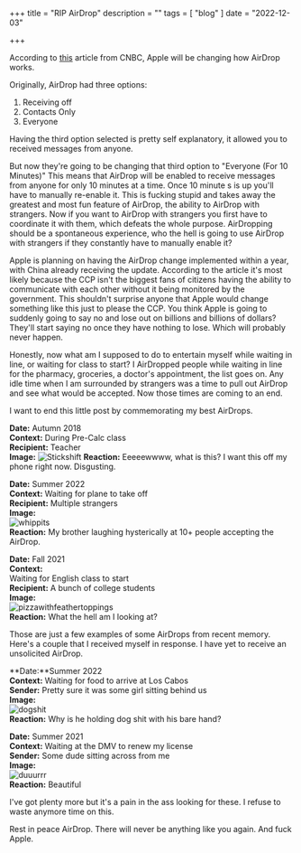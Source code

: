 +++
title = "RIP AirDrop"
description = ""
tags = [
    "blog"
]
date = "2022-12-03"

+++

According to [this](https://www.cnbc.com/2022/11/30/apple-limited-a-crucial-airdrop-function-in-china-just-weeks-before-protests.html) article from CNBC, Apple will be changing how AirDrop works. 

Originally, AirDrop had three options:

1. Receiving off
2. Contacts Only
3. Everyone

Having the third option selected is pretty self explanatory, it allowed you to received messages from anyone. 

But now they're going to be changing that third option to "Everyone (For 10 Minutes)" This means that AirDrop will be enabled to receive messages from anyone for only 10 minutes at a time. Once 10 minute s is up you'll have to manually re-enable it. This is fucking stupid and takes away the greatest and most fun feature of AirDrop, the ability to AirDrop with strangers. Now if you want to AirDrop with strangers you first have to coordinate it with them, which defeats the whole purpose. AirDropping should be a spontaneous experience, who the hell is going to use AirDrop with strangers if they constantly have to manually enable it? 

Apple is planning on having the AirDrop change implemented within a year, with China already receiving the update. According to the article it's most likely because the CCP isn't the biggest fans of citizens having the ability to communicate with each other without it being monitored by the government. This shouldn't surprise anyone that Apple would change something like this just to please the CCP. You think Apple is going to suddenly going to say no and lose out on billions and billions of dollars? They'll start saying no once they have nothing to lose. Which will probably never happen.

Honestly, now what am I supposed to do to entertain myself while waiting in line, or waiting for class to start? I AirDropped people while waiting in line for the pharmacy, groceries, a doctor's appointment, the list goes on. Any idle time when I am surrounded by strangers was a time to pull out AirDrop and see what would be accepted. Now those times are coming to an end. 

I want to end this little post by commemorating my best AirDrops. 

**Date:** Autumn 2018  
**Context:** During Pre-Calc class  
**Recipient:** Teacher  
**Image:**
![Stickshift](/airdrop/stickshift.jpg)
**Reaction:** Eeeeewwww, what is this? I want this off my phone right now. Disgusting. 

**Date:** Summer 2022  
**Context:** Waiting for plane to take off  
**Recipient:** Multiple strangers  
**Image:**  
![whippits](/airdrop/whippits.jpg)    
**Reaction:** My brother laughing hysterically at 10+ people accepting the AirDrop.


**Date:** Fall 2021  
**Context:**   
Waiting for English class to start  
**Recipient:** A bunch of college students  
**Image:**  
![pizzawithfeathertoppings](/airdrop/freebird.jpg)  
**Reaction:** What the hell am I looking at?

Those are just a few examples of some AirDrops from recent memory.  
Here's a couple that I received myself in response. I have yet to receive an unsolicited AirDrop.

**Date:**Summer 2022  
**Context:** Waiting for food to arrive at Los Cabos  
**Sender:** Pretty sure it was some girl sitting behind us  
**Image:**  
![dogshit](airdrop/dog.jpg)  
**Reaction:** Why is he holding dog shit with his bare hand?

**Date:** Summer 2021  
**Context:** Waiting at the DMV to renew my license  
**Sender:** Some dude sitting across from me  
**Image:**  
![duuurrr](/airdrop/duuurrr.jpg)  
**Reaction:** Beautiful

I've got plenty more but it's a pain in the ass looking for these. I refuse to waste anymore time on this.

Rest in peace AirDrop. There will never be anything like you again. And fuck Apple.



